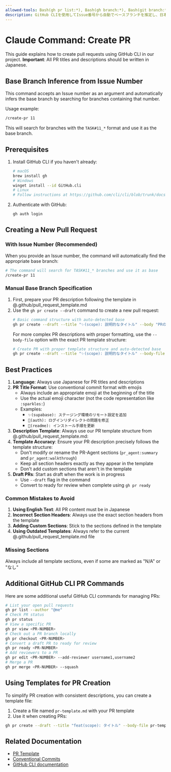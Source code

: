 ```yaml
---
allowed-tools: Bash(gh pr list:*), Bash(gh branch:*), Bash(git branch:*), Read
description: GitHub CLIを使用してIssue番号から自動でベースブランチを推定し、日本語でPRを作成します
---
```


# Claude Command: Create PR
This guide explains how to create pull requests using GitHub CLI in our project.
**Important**: All PR titles and descriptions should be written in Japanese.

## Base Branch Inference from Issue Number
This command accepts an Issue number as an argument and automatically infers the base branch by searching for branches containing that number.

Usage example:
```bash
/create-pr 11
```
This will search for branches with the `TASK#11_*` format and use it as the base branch.

## Prerequisites
1. Install GitHub CLI if you haven't already:
   ```bash
   # macOS
   brew install gh
   # Windows
   winget install --id GitHub.cli
   # Linux
   # Follow instructions at https://github.com/cli/cli/blob/trunk/docs/install_linux.md
   ```
2. Authenticate with GitHub:
   ```bash
   gh auth login
   ```

## Creating a New Pull Request

### With Issue Number (Recommended)
When you provide an Issue number, the command will automatically find the appropriate base branch:
```bash
# The command will search for TASK#11_* branches and use it as base
/create-pr 11
```

### Manual Base Branch Specification
1. First, prepare your PR description following the template in @.github/pull_request_template.md
2. Use the `gh pr create --draft` command to create a new pull request:
   ```bash
   # Basic command structure with auto-detected base
   gh pr create --draft --title "✨(scope): 説明的なタイトル" --body "PRの説明" --base DETECTED_BASE_BRANCH
   ```
   For more complex PR descriptions with proper formatting, use the `--body-file` option with the exact PR template structure:
   ```bash
   # Create PR with proper template structure and auto-detected base
   gh pr create --draft --title "✨(scope): 説明的なタイトル" --body-file .github/pull_request_template.md --base DETECTED_BASE_BRANCH
   ```

## Best Practices
1. **Language**: Always use Japanese for PR titles and descriptions
2. **PR Title Format**: Use conventional commit format with emojis
   - Always include an appropriate emoji at the beginning of the title
   - Use the actual emoji character (not the code representation like `:sparkles:`)
   - Examples:
     - `✨(supabase): ステージング環境のリモート設定を追加`
     - `🐛(auth): ログインリダイレクトの問題を修正`
     - `📝(readme): インストール手順を更新`
3. **Description Template**: Always use our PR template structure from @.github/pull_request_template.md:
4. **Template Accuracy**: Ensure your PR description precisely follows the template structure:
   - Don't modify or rename the PR-Agent sections (`pr_agent:summary` and `pr_agent:walkthrough`)
   - Keep all section headers exactly as they appear in the template
   - Don't add custom sections that aren't in the template
5. **Draft PRs**: Start as draft when the work is in progress
   - Use `--draft` flag in the command
   - Convert to ready for review when complete using `gh pr ready`

### Common Mistakes to Avoid
1. **Using English Text**: All PR content must be in Japanese
2. **Incorrect Section Headers**: Always use the exact section headers from the template
3. **Adding Custom Sections**: Stick to the sections defined in the template
4. **Using Outdated Templates**: Always refer to the current @.github/pull_request_template.md file

### Missing Sections
Always include all template sections, even if some are marked as "N/A" or "なし"

## Additional GitHub CLI PR Commands
Here are some additional useful GitHub CLI commands for managing PRs:
```bash
# List your open pull requests
gh pr list --author "@me"
# Check PR status
gh pr status
# View a specific PR
gh pr view <PR-NUMBER>
# Check out a PR branch locally
gh pr checkout <PR-NUMBER>
# Convert a draft PR to ready for review
gh pr ready <PR-NUMBER>
# Add reviewers to a PR
gh pr edit <PR-NUMBER> --add-reviewer username1,username2
# Merge a PR
gh pr merge <PR-NUMBER> --squash
```

## Using Templates for PR Creation
To simplify PR creation with consistent descriptions, you can create a template file:
1. Create a file named `pr-template.md` with your PR template
2. Use it when creating PRs:
```bash
gh pr create --draft --title "feat(scope): タイトル" --body-file pr-template.md --base main
```

## Related Documentation
- [PR Template](/.github/pull_request_template.md)
- [Conventional Commits](https://www.conventionalcommits.org/)
- [GitHub CLI documentation](https://cli.github.com/manual/)
